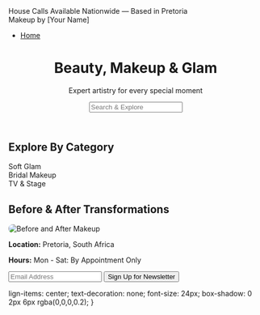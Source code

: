 <!DOCTYPE html>
<html lang="en">
<head>
  <meta charset="UTF-8" />
  <meta name="viewport" content="width=device-width, initial-scale=1.0"/>
  <title>Makeup by [Your Name]</title>
  <link rel="stylesheet" href="styles/style.css" />
  <link rel="stylesheet" href="https://cdnjs.cloudflare.com/ajax/libs/font-awesome/6.0.0/css/all.min.css">
</head>
<body>
  <div class="top-banner">House Calls Available Nationwide — Based in Pretoria</div>

  <nav class="navbar">
    <div class="logo">Makeup by [Your Name]</div>
    <ul>
      <li><a href="#">Home</a></li>
    </ul>
  </nav>

  <header class="hero">
    <h1>Beauty, Makeup & Glam</h1>
    <p>Expert artistry for every special moment</p>
    <input type="text" placeholder="Search & Explore" />
  </header>

  <section class="categories">
    <h2>Explore By Category</h2>
    <div class="category-grid">
      <div class="category-card" style="background-image: url('images/category1.jpg');">Soft Glam</div>
      <div class="category-card" style="background-image: url('images/category2.jpg');">Bridal Makeup</div>
      <div class="category-card" style="background-image: url('images/category3.jpg');">TV & Stage</div>
    </div>
  </section>

  <section class="before-after">
    <h2>Before & After Transformations</h2>
    <img src="images/before-after.jpg" alt="Before and After Makeup" style="max-width: 100%; border-radius: 8px;">
  </section>

  <section class="social">
    <a href="#"><i class="fab fa-instagram"></i></a>
    <a href="#"><i class="fab fa-facebook-f"></i></a>
  </section>

  <footer>
    <div class="footer-info">
      <p><strong>Location:</strong> Pretoria, South Africa</p>
      <p><strong>Hours:</strong> Mon - Sat: By Appointment Only</p>
    </div>
    <div class="newsletter">
      <input type="email" placeholder="Email Address" />
      <button>Sign Up for Newsletter</button>
    </div>
  </footer>

  <a href="https://wa.me/yourphonenumber" class="whatsapp-button" target="_blank">
    <i class="fab fa-whatsapp"></i>
  </a>
</body>
</html>

lign-items: center;
    text-decoration: none;
    font-size: 24px;
    box-shadow: 0 2px 6px rgba(0,0,0,0.2);
}
